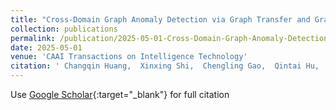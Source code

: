 ```yaml
---
title: "Cross-Domain Graph Anomaly Detection via Graph Transfer and Graph Decouple"
collection: publications
permalink: /publication/2025-05-01-Cross-Domain-Graph-Anomaly-Detection-via-Graph-Transfer-and-Graph-Decouple
date: 2025-05-01
venue: 'CAAI Transactions on Intelligence Technology'
citation: ' Changqin Huang,  Xinxing Shi,  Chengling Gao,  Qintai Hu,  Xiaodi Huang,  Qionghao Huang,  Ali Anaissi, &quot;Cross-Domain Graph Anomaly Detection via Graph Transfer and Graph Decouple.&quot; CAAI Transactions on Intelligence Technology, 2025.'
---
```

Use [Google Scholar](https://scholar.google.com/scholar?q=Cross+Domain+Graph+Anomaly+Detection+via+Graph+Transfer+and+Graph+Decouple){:target="_blank"} for full citation